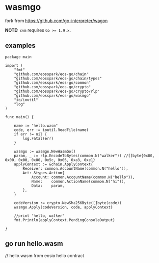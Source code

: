 wasmgo
=====

fork from https://github.com/go-interpreter/wagon

**NOTE:** `cvm` requires `Go >= 1.9.x`.

## examples

```
package main

import (
	"fmt"
	"github.com/eosspark/eos-go/chain"
	"github.com/eosspark/eos-go/chain/types"
	"github.com/eosspark/eos-go/common"
	"github.com/eosspark/eos-go/crypto"
	"github.com/eosspark/eos-go/crypto/rlp"
	"github.com/eosspark/eos-go/wasmgo"
	"io/ioutil"
	"log"
)

func main() {

	name := "hello.wasm"
	code, err := ioutil.ReadFile(name)
	if err != nil {
		log.Fatal(err)
	}

	wasmgo := wasmgo.NewWasmGo()
	param, _ := rlp.EncodeToBytes(common.N("walker")) //[]byte{0x00, 0x00, 0x00, 0x00, 0x5c, 0x05, 0xa3, 0xe1}
	applyContext := &chain.ApplyContext{
		Receiver: common.AccountName(common.N("hello")),
		Act: &types.Action{
			Account: common.AccountName(common.N("hello")),
			Name:    common.ActionName(common.N("hi")),
			Data:    param,
		},
	}

	codeVersion := crypto.NewSha256Byte([]byte(code))
	wasmgo.Apply(codeVersion, code, applyContext)

	//print "hello, walker"
	fmt.Println(applyContext.PendingConsoleOutput)

}
```

## go run hello.wasm
// hello.wasm from eosio hello contract
